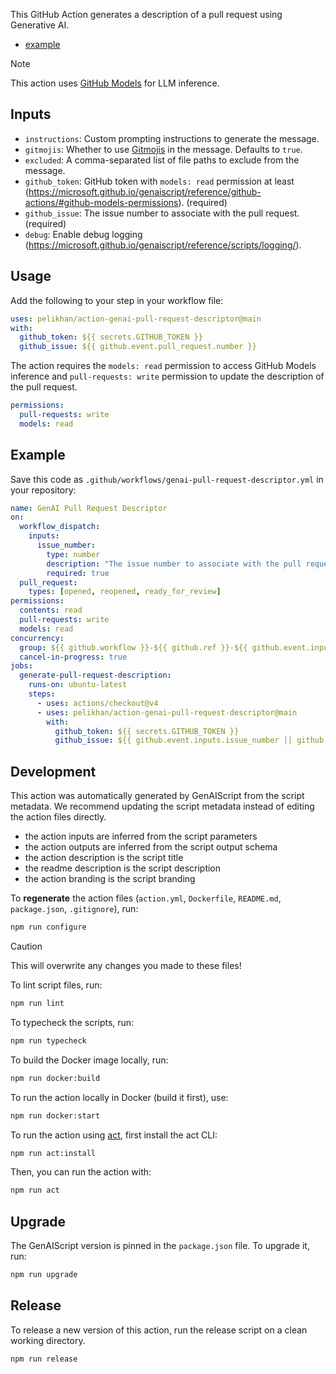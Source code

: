 This GitHub Action generates a description of a pull request using Generative AI.

- [example](https://github.com/pelikhan/action-genai-pull-request-descriptor/pull/4#issue-3147857342)

> [!NOTE]
> This action uses [GitHub Models](https://github.com/models) for LLM inference.

## Inputs

- `instructions`: Custom prompting instructions to generate the message.
- `gitmojis`: Whether to use [Gitmojis](https://gitmoji.dev/) in the message. Defaults to `true`.
- `excluded`: A comma-separated list of file paths to exclude from the message.
- `github_token`: GitHub token with `models: read` permission at least (https://microsoft.github.io/genaiscript/reference/github-actions/#github-models-permissions). (required)
- `github_issue`: The issue number to associate with the pull request. (required)
- `debug`: Enable debug logging (https://microsoft.github.io/genaiscript/reference/scripts/logging/).

## Usage

Add the following to your step in your workflow file:

```yaml
uses: pelikhan/action-genai-pull-request-descriptor@main
with:
  github_token: ${{ secrets.GITHUB_TOKEN }}
  github_issue: ${{ github.event.pull_request.number }}
```

The action requires the `models: read` permission to access GitHub Models inference and
`pull-requests: write` permission to update the description of the pull request.

```yaml
permissions:
  pull-requests: write
  models: read
```

## Example

Save this code as `.github/workflows/genai-pull-request-descriptor.yml` in your repository:

```yaml
name: GenAI Pull Request Descriptor
on:
  workflow_dispatch:
    inputs:
      issue_number:
        type: number
        description: "The issue number to associate with the pull request."
        required: true
  pull_request:
    types: [opened, reopened, ready_for_review]
permissions:
  contents: read
  pull-requests: write
  models: read
concurrency:
  group: ${{ github.workflow }}-${{ github.ref }}-${{ github.event.inputs.issue_number || github.event.pull_request.number }}
  cancel-in-progress: true
jobs:
  generate-pull-request-description:
    runs-on: ubuntu-latest
    steps:
      - uses: actions/checkout@v4
      - uses: pelikhan/action-genai-pull-request-descriptor@main
        with:
          github_token: ${{ secrets.GITHUB_TOKEN }}
          github_issue: ${{ github.event.inputs.issue_number || github.event.pull_request.number }}
```

## Development

This action was automatically generated by GenAIScript from the script metadata.
We recommend updating the script metadata instead of editing the action files directly.

- the action inputs are inferred from the script parameters
- the action outputs are inferred from the script output schema
- the action description is the script title
- the readme description is the script description
- the action branding is the script branding

To **regenerate** the action files (`action.yml`, `Dockerfile`, `README.md`, `package.json`, `.gitignore`), run:

```bash
npm run configure
```

> [!CAUTION]
> This will overwrite any changes you made to these files!

To lint script files, run:

```bash
npm run lint
```

To typecheck the scripts, run:

```bash
npm run typecheck
```

To build the Docker image locally, run:

```bash
npm run docker:build
```

To run the action locally in Docker (build it first), use:

```bash
npm run docker:start
```

To run the action using [act](https://nektosact.com/), first install the act CLI:

```bash
npm run act:install
```

Then, you can run the action with:

```bash
npm run act
```

## Upgrade

The GenAIScript version is pinned in the `package.json` file. To upgrade it, run:

```bash
npm run upgrade
```

## Release

To release a new version of this action, run the release script on a clean working directory.

```bash
npm run release
```
